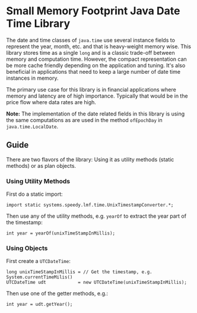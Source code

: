 # Small Memory Footprint Java Date Time Library

The date and time classes of `java.time` use several instance fields to represent the year, month, etc. and that is heavy-weight memory wise. This library stores time as a single `long` and is a classic trade-off between memory and computation time. However, the compact representation can be more cache friendly depending on the application and tuning. It's also beneficial in applications that need to keep a large number of date time instances in memory.

The primary use case for this library is in financial applications where memory and latency are of high importance. Typically that would be in the price flow where data rates are high.

**Note:** The implementation of the date related fields in this library is using the same computations as are used in the method `ofEpochDay` in `java.time.LocalDate`.

## Guide
There are two flavors of the library: Using it as utility methods (static methods) or as plan objects.

### Using Utility Methods
First do a static import:

    import static systems.speedy.lmf.time.UnixTimestampConverter.*;

Then use any of the utility methods, e.g. `yearOf` to extract the year part of the timestamp:

    int year = yearOf(unixTimeStampInMillis);

### Using Objects

First create a `UTCDateTime`:

    long unixTimeStampInMillis = // Get the timestamp, e.g. System.currentTimeMilis()
    UTCDateTime udt            = new UTCDateTime(unixTimeStampInMillis);

Then use one of the getter methods, e.g.:

    int year = udt.getYear();